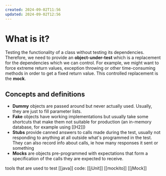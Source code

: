 ```yaml
---
created: 2024-09-02T11:56
updated: 2024-09-02T12:56
---
```

# What is it? 
Testing the functionality of a class without testing its dependencies. Therefore, we need to provide an **object-under-test** which is a replacement for the dependencies which we can control. For example, we might want to force extreme return values, exception throwing or other time-consuming methods in order to get a fixed return value. This controlled replacement is the **mock**. 

## Concepts and definitions
- **Dummy** objects are passed around but never actually used. Usually, they are just to fill parameter lists.
- **Fake** objects have working implementations but usually take some shortcuts that make them not suitable for production (an in-memory database, for example using [[H2]])
- **Stubs** provide canned answers to calls made during the test, usually not responding to anything at all outside what's programmed in the test. They can also record info about calls, ie how many responses it sent or something
- **Mocks** are objects pre-programmed with expectations that form a specification of the calls they are expected to receive. 

tools that are used to test [[java]] code:
[[jUnit]]
[[mockito]]
[[jMock]]

